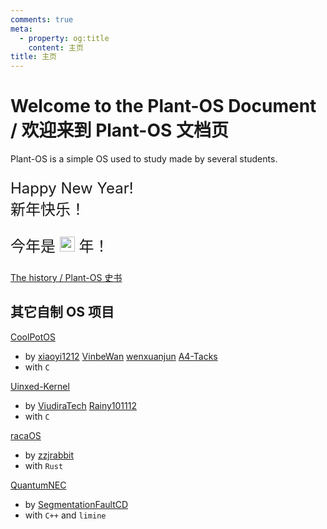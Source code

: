 ```yaml
---
comments: true
meta:
  - property: og:title
    content: 主页
title: 主页
---
```


# Welcome to the Plant-OS Document / 欢迎来到 Plant-OS 文档页

Plant-OS is a simple OS used to study made by several students.

<p style="font-size: x-large;">
Happy New Year!<br>
新年快乐！
</p>

<p style="font-size: x-large;">今年是 <img src="https://www.python.org/static/favicon.ico" alt="蛇" style="height: 1em;" /> 年！</p>

[The history / Plant-OS 史书](history.md)

## 其它自制 OS 项目

[CoolPotOS](https://github.com/plos-clan/CoolPotOS)

- by [xiaoyi1212](https://github.com/xiaoyi1212) [VinbeWan](https://github.com/VinbeWan) [wenxuanjun](https://github.com/wenxuanjun) [A4-Tacks](https://github.com/A4-Tacks)
- with `C`

[Uinxed-Kernel](https://github.com/ViudiraTech/Uinxed-Kernel)

- by [ViudiraTech](https://github.com/ViudiraTech) [Rainy101112](https://github.com/Rainy101112)
- with `C`

[racaOS](https://github.com/zzjrabbit/racaOS)

- by [zzjrabbit](https://github.com/zzjrabbit)
- with `Rust`

[QuantumNEC](https://github.com/SegmentationFaultCD/QuantumNEC/tree/limine)

- by [SegmentationFaultCD](https://github.com/SegmentationFaultCD)
- with `C++` and `limine`
